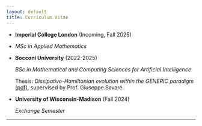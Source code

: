 ```yaml
---
layout: default
title: Curriculum Vitae
---
```


* **Imperial College London** (Incoming, Fall 2025)

*   *MSc in Applied Mathematics*

* **Bocconi University** (2022-2025)
  
  *BSc in Mathematical and Computing Sciences for Artificial Intelligence*
  
  Thesis: *Dissipative-Hamiltonian evolution within the GENERIC paradigm* [(pdf)](thesis.pdf), supervised by Prof. Giuseppe Savaré.

* **University of Wisconsin-Madison** (Fall 2024)
  
  *Exchange Semester*

---









